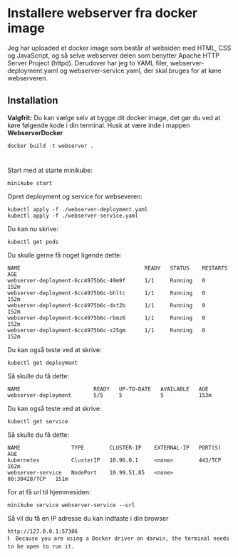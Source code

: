 
# Installere webserver fra docker image

Jeg har uploaded et docker image som består af websiden med HTML, CSS og JavaScript, og så selve webserver delen som benytter Apache HTTP Server Project (httpd). Derudover har jeg to YAML filer, webserver-deployment.yaml og webserver-service.yaml, der skal bruges for at køre webserveren.





## Installation

**Valgfrit:**
Du kan vælge selv at bygge dit docker image, det gør du ved at køre følgende kode i din terminal. Husk at være inde i mappen **WebserverDocker**

```
docker build -t webserver .
```

#
Start med at starte minikube:

```
minikube start
```

Opret deployment og service for webseveren:
```
kubectl apply -f ./webserver-deployment.yaml
kubectl apply -f ./webserver-service.yaml
```
Du kan nu skrive:
```
kubectl get pods
```
Du skulle gerne få noget ligende dette:
```
NAME                                       READY   STATUS    RESTARTS   AGE
webserver-deployment-6cc4975b6c-49m9f      1/1     Running   0          152m
webserver-deployment-6cc4975b6c-bhltc      1/1     Running   0          152m
webserver-deployment-6cc4975b6c-dxt2b      1/1     Running   0          152m
webserver-deployment-6cc4975b6c-rbmz6      1/1     Running   0          152m
webserver-deployment-6cc4975b6c-x25gm      1/1     Running   0          152m
```
Du kan også teste ved at skrive:
```
kubectl get deployment
```
Så skulle du få dette:
```
NAME                       READY   UP-TO-DATE   AVAILABLE   AGE
webserver-deployment       5/5     5            5           153m
```
Du kan også teste ved at skrive:
```
kubectl get service    
```
Så skulle du få dette:
```
NAME                TYPE        CLUSTER-IP    EXTERNAL-IP   PORT(S)        AGE
kubernetes          ClusterIP   10.96.0.1     <none>        443/TCP        162m
webserver-service   NodePort    10.99.51.85   <none>        80:30428/TCP   151m
```

For at få url til hjemmesiden:

```
minikube service webserver-service --url 
```
Så vil du få en IP adresse du kan indtaste i din browser
```
http://127.0.0.1:57386
❗  Because you are using a Docker driver on darwin, the terminal needs to be open to run it.
```
